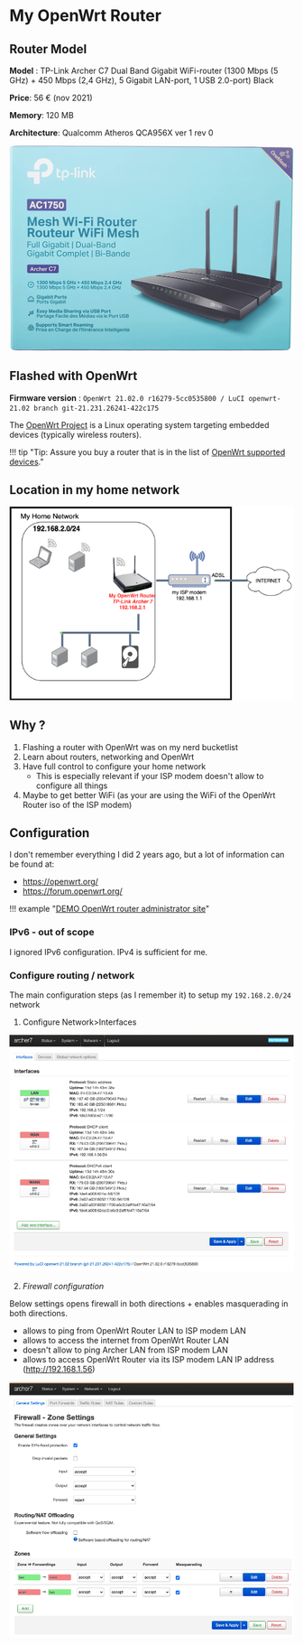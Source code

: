 # My OpenWrt Router

## Router Model

**Model** : TP-Link Archer C7 Dual Band Gigabit WiFi-router (1300 Mbps (5 GHz) + 450 Mbps (2,4 GHz), 5 Gigabit LAN-port, 1 USB 2.0-port) Black

**Price**: 56 € (nov 2021)

**Memory**: 120 MB

**Architecture**: Qualcomm Atheros QCA956X ver 1 rev 0

![TP-Link Archer C7.jpg](./TP-Link_Archer_C7.jpg)

## Flashed with OpenWrt

**Firmware version** : `OpenWrt 21.02.0 r16279-5cc0535800 / LuCI openwrt-21.02 branch git-21.231.26241-422c175`

The [OpenWrt Project](https://openwrt.org/) is a Linux operating system targeting embedded devices (typically wireless routers).

!!! tip "Tip: Assure you buy a router that is in the list of [OpenWrt supported devices](https://openwrt.org/supported_devices)."

## Location in my home network

![My Home Network](./network.drawio.png)

## Why ?

1. Flashing a router with OpenWrt was on my nerd bucketlist
2. Learn about routers, networking and OpenWrt
3. Have full control to configure your home network
    * This is especially relevant if your ISP modem doesn't allow to configure all things
4. Maybe to get better WiFi  (as your are using the WiFi of the OpenWrt Router iso of the ISP modem)

## Configuration

I don't remember everything I did 2 years ago, but a lot of information can be found at:
* https://openwrt.org/
* https://forum.openwrt.org/

!!! example "[DEMO OpenWrt router administrator site](http://archer7.lan)"

### IPv6 - out of scope

I ignored IPv6 configuration.
IPv4 is sufficient for me.

### Configure routing / network

The main configuration steps (as I remember it) to setup my `192.168.2.0/24` network

1. Configure Network>Interfaces

![network interfaces](./archer7_network_interfaces.png)

2. *Firewall configuration*

Below settings opens firewall in both directions + enables masquerading in both directions.

* allows to ping from OpenWrt Router LAN to ISP modem LAN
* allows to access the internet from OpenWrt Router LAN
* doesn't allow to ping Archer LAN from ISP modem LAN
* allows to access OpenWrt Router via its ISP modem LAN IP address (http://192.168.1.56)


![network firewall](./archer7_network_firewall.png)
